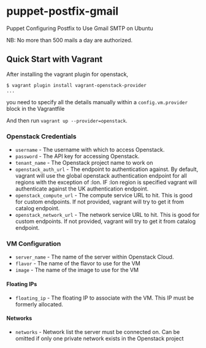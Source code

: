 puppet-postfix-gmail
====================

Puppet Configuring Postfix to Use Gmail SMTP on Ubuntu 

NB: No more than 500 mails a day are authorized.


## Quick Start with Vagrant

After installing the vagrant plugin for openstack, 

```
$ vagrant plugin install vagrant-openstack-provider
...
```

you need to specify all the details manually within a `config.vm.provider` block in the Vagrantfile

And then run `vagrant up --provider=openstack`.


### Openstack Credentials

* `username` - The username with which to access Openstack.
* `password` - The API key for accessing Openstack.
* `tenant_name` - The Openstack project name to work on
* `openstack_auth_url` - The endpoint to authentication against. By default, vagrant will use the global
openstack authentication endpoint for all regions with the exception of :lon. IF :lon region is specified
vagrant will authenticate against the UK authentication endpoint.
* `openstack_compute_url` - The compute service URL to hit. This is good for custom endpoints. If not provided, vagrant will try to get it from catalog endpoint.
* `openstack_network_url` - The network service URL to hit. This is good for custom endpoints. If not provided, vagrant will try to get it from catalog endpoint.

### VM Configuration

* `server_name` - The name of the server within Openstack Cloud. 
* `flavor` - The name of the flavor to use for the VM
* `image` - The name of the image to use for the VM

#### Floating IPs

* `floating_ip` - The floating IP to associate with the VM. This IP must be formerly allocated.

#### Networks

* `networks` - Network list the server must be connected on. Can be omitted if only one private network exists
  in the Openstack project



